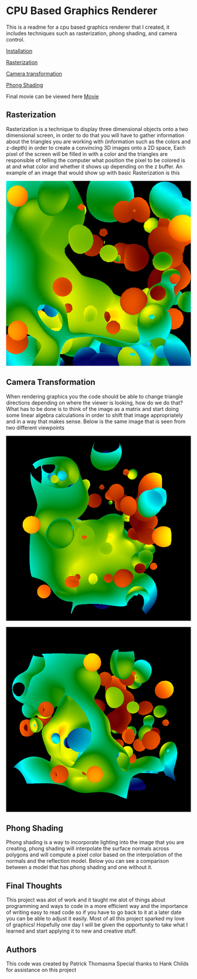 # CPU Based Graphics Renderer

This is a readme for a cpu based graphics renderer that I created, it includes techniques such as rasterization, phong shading, and camera control.

[Installation](#Installation)

[Rasterization](#Rasterization)

[Camera transformation](#Camera-transformation)

[Phong Shading](#Phong-Shading)


Final movie can be viewed here [Movie](https://www.youtube.com/watch?v=1PQ-9w8j_hk)

## Rasterization 
Rasterization is a technique to display three dimensional objects onto a two dimensional screen, in order to do that you will have to gather information about the triangles you are working with (information such as the colors and z-depth) in order to create a convincing 3D images onto a 2D space, Each pixel of the screen will be filled in with a color and the triangles are responsible of telling the computer what position the pixel to be colored is at and what color and whether it shows up depending on the z buffer. An example of an image that would show up with basic Rasterization is this 

![Raster](Images/allTriangles.png)

## Camera Transformation
When rendering graphics you the code should be able to change triangle directions depending on where the viewer is looking, how do we do that? What has to be done is to think of the image as a matrix and start doing some linear algebra calculations in order to shift that image appropriately and in a way that makes sense. Below is the same image that is seen from two different viewpoints

![Image1](Images/frame000.png)

![Image2](Images/frame750.png)

## Phong Shading
Phong shading is a way to incorporate lighting into the image that you are creating, phong shading will interpolate the surface normals across polygons and will compute a pixel color based on the interpolation of the normals and the reflection model. Below you can see a comparison between a model that has phong shading and one without it.

## Final Thoughts
This project was alot of work and it taught me alot of things about programming and ways to code in a more efficient way and the importance of writing easy to read code so if you have to go back to it at a later date you can be able to adjust it easily. Most of all this project sparked my love of graphics! Hopefully one day I will be given the opportunity to take what I learned and start applying it to new and creative stuff.

## Authors
This code was created by Patrick Thomasma
Special thanks to Hank Childs for assistance on this project
